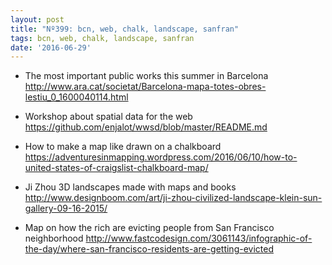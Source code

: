 ```yaml
---
layout: post
title: "Nº399: bcn, web, chalk, landscape, sanfran"
tags: bcn, web, chalk, landscape, sanfran
date: '2016-06-29'
---
```


* The most important public works this summer in Barcelona
  http://www.ara.cat/societat/Barcelona-mapa-totes-obres-lestiu_0_1600040114.html

* Workshop about spatial data for the web
  https://github.com/enjalot/wwsd/blob/master/README.md

* How to make a map like drawn on a chalkboard
  https://adventuresinmapping.wordpress.com/2016/06/10/how-to-united-states-of-craigslist-chalkboard-map/

* Ji Zhou 3D landscapes made with maps and books
  http://www.designboom.com/art/ji-zhou-civilized-landscape-klein-sun-gallery-09-16-2015/

* Map on how the rich are evicting people from San Francisco neighborhood
  http://www.fastcodesign.com/3061143/infographic-of-the-day/where-san-francisco-residents-are-getting-evicted

